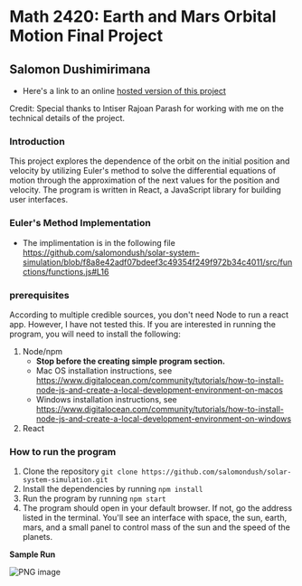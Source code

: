 # Math 2420: Earth and Mars Orbital Motion Final Project
## Salomon Dushimirimana

- Here's a link to an online [hosted version of this project](https://639563845eaefb00086544e3--majestic-truffle-6c2111.netlify.app/)

Credit: Special thanks to Intiser Rajoan Parash for working with me on the technical details of the project.

### Introduction
This project explores the dependence of the orbit on the initial position and velocity by utilizing Euler's method to solve the differential equations of motion through the approximation of the next values for the position and velocity. The program is written in React, a JavaScript library for building user interfaces.

### Euler's Method Implementation
- The implimentation is in the following file 
https://github.com/salomondush/solar-system-simulation/blob/f8a8e42adf07bdeef3c49354f249f972b34c4011/src/functions/functions.js#L16

### prerequisites
According to multiple credible sources, you don't need Node to run a react app. However, I have not tested this. If you are interested in running the program, you will need to install the following:
1. Node/npm 
    - **Stop before the creating simple program section.**
    - Mac OS installation instructions, see https://www.digitalocean.com/community/tutorials/how-to-install-node-js-and-create-a-local-development-environment-on-macos
    - Windows installation instructions, see https://www.digitalocean.com/community/tutorials/how-to-install-node-js-and-create-a-local-development-environment-on-windows 
2. React
### How to run the program

1. Clone the repository
`git clone https://github.com/salomondush/solar-system-simulation.git`
2. Install the dependencies by running `npm install`
3. Run the program by running `npm start`
4. The program should open in your default browser. If not, go the address listed in the terminal. You'll see an interface with space, the sun, earth, mars, and a small panel to control mass of the sun and the speed of the planets. 

**Sample Run**

![PNG image](https://user-images.githubusercontent.com/63796975/206668449-928ed7d7-e01f-4a9b-916b-8847d2e646e1.png)

